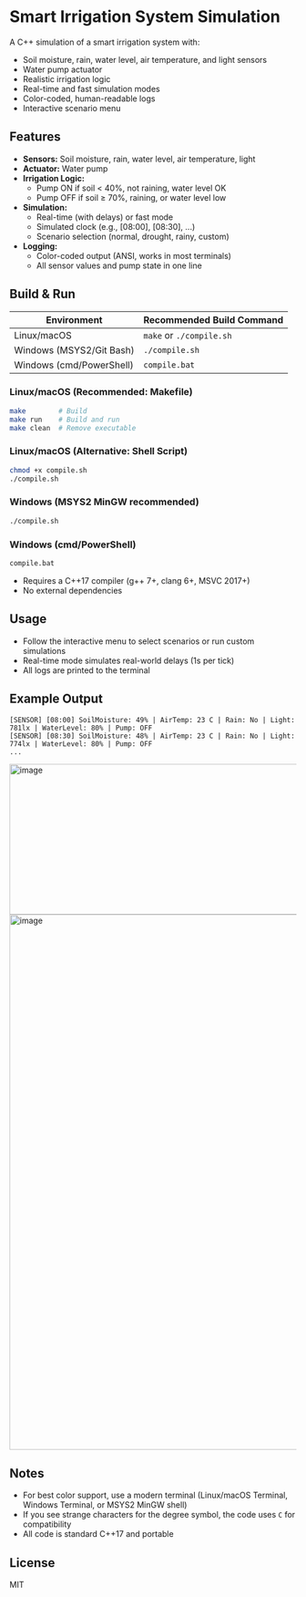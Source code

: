 # Smart Irrigation System Simulation

A C++ simulation of a smart irrigation system with:
- Soil moisture, rain, water level, air temperature, and light sensors
- Water pump actuator
- Realistic irrigation logic
- Real-time and fast simulation modes
- Color-coded, human-readable logs
- Interactive scenario menu

## Features
- **Sensors:** Soil moisture, rain, water level, air temperature, light
- **Actuator:** Water pump
- **Irrigation Logic:**
  - Pump ON if soil < 40%, not raining, water level OK
  - Pump OFF if soil ≥ 70%, raining, or water level low
- **Simulation:**
  - Real-time (with delays) or fast mode
  - Simulated clock (e.g., [08:00], [08:30], ...)
  - Scenario selection (normal, drought, rainy, custom)
- **Logging:**
  - Color-coded output (ANSI, works in most terminals)
  - All sensor values and pump state in one line

## Build & Run

| Environment              | Recommended Build Command   |
|-------------------------|----------------------------|
| Linux/macOS             | `make` or `./compile.sh`   |
| Windows (MSYS2/Git Bash)| `./compile.sh`             |
| Windows (cmd/PowerShell)| `compile.bat`              |

### Linux/macOS (Recommended: Makefile)
```sh
make        # Build
make run    # Build and run
make clean  # Remove executable
```

### Linux/macOS (Alternative: Shell Script)
```sh
chmod +x compile.sh
./compile.sh
```

### Windows (MSYS2 MinGW recommended)
```sh
./compile.sh
```

### Windows (cmd/PowerShell)
```sh
compile.bat
```

- Requires a C++17 compiler (g++ 7+, clang 6+, MSVC 2017+)
- No external dependencies

## Usage
- Follow the interactive menu to select scenarios or run custom simulations
- Real-time mode simulates real-world delays (1s per tick)
- All logs are printed to the terminal

## Example Output
```
[SENSOR] [08:00] SoilMoisture: 49% | AirTemp: 23 C | Rain: No | Light: 781lx | WaterLevel: 80% | Pump: OFF
[SENSOR] [08:30] SoilMoisture: 48% | AirTemp: 23 C | Rain: No | Light: 774lx | WaterLevel: 80% | Pump: OFF
...
```
<img width="519" height="264" alt="image" src="https://github.com/user-attachments/assets/c3316d1c-43a2-4b56-9636-8a30bf0ce951" />


<img width="1086" height="939" alt="image" src="https://github.com/user-attachments/assets/86850d58-ffdf-4c86-ab55-3badf96d3337" />


## Notes
- For best color support, use a modern terminal (Linux/macOS Terminal, Windows Terminal, or MSYS2 MinGW shell)
- If you see strange characters for the degree symbol, the code uses `C` for compatibility
- All code is standard C++17 and portable

## License
MIT 
